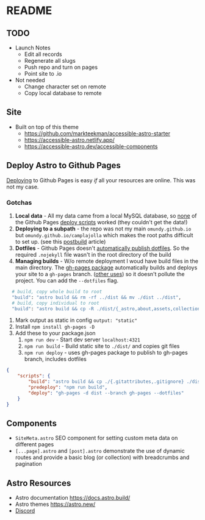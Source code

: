 
# README


## TODO

- Launch Notes
    - Edit all records
    - Regenerate all slugs
    - Push repo and turn on pages
    - Point site to .io
- Not needed
    - Change character set on remote
    - Copy local database to remote


## Site

- Built on top of this theme 
    - https://github.com/markteekman/accessible-astro-starter
    - https://accessible-astro.netlify.app/
    - https://accessible-astro.dev/accessible-components



## Deploy Astro to Github Pages

[Deploying](https://docs.astro.build/en/guides/deploy/github/) to Github Pages is easy *if* all your resources are online. This was not my case.

### Gotchas

1. **Local data** - All my data came from a local MySQL database, so [none](https://github.com/withastro/github-pages) of the Github Pages [deploy scripts](https://github.com/withastro/action) worked (they couldn't get the data!)
1. **Deploying to a subpath** - the repo was not my main `omundy.github.io` but `omundy.github.io/camplajolla` which makes the root paths difficult to set up. (see this [postbuild](https://dev.to/jonas_duri/use-astro-with-gitlab-pages-or-github-pages-3eb7) article)
1. **Dotfiles** - Github Pages doesn't [automatically publish dotfiles](https://futurewebdesign.au/posts/gh-pages/). So the required `.nojekyll` file wasn't in the root directory of the build
1. **Managing builds** - W/o remote deployment I woud have build files in the main directory. The [gh-pages package](https://www.npmjs.com/package/gh-pages) automatically builds and deploys your site to a `gh-pages` branch. ([other uses](https://dev.to/yuribenjamin/how-to-deploy-react-app-in-github-pages-2a1f)) so it doesn't pollute the project. You can add the `--dotfiles` flag.



```bash
  # build, copy whole build to root
  "build": "astro build && rm -rf ../dist && mv ./dist ../dist",
  # build, copy individual to root
  "build": "astro build && cp -R ./dist/{_astro,about,assets,collection,defensonomy,404.html,index.html,manifest_*,robots.txt,site.webmanifest} ../",
  ```

1. Mark output as static in config `output: "static"`
1. Install `npm install gh-pages -D`
1. Add these to your package.json
    1. `npm run dev` - Start dev server `localhost:4321`
    1. `npm run build`  - Build static site to `./dist/` and copies git files
    1. `npm run deploy` - uses gh-pages package to publish to gh-pages branch, includes dotfiles

```json
{
    "scripts": {
        "build": "astro build && cp ./{.gitattributes,.gitignore} ./dist",
        "predeploy": "npm run build",
        "deploy": "gh-pages -d dist --branch gh-pages --dotfiles"
    }
}    
```



## Components

- `SiteMeta.astro` SEO component for setting custom meta data on different pages
- `[...page].astro` and `[post].astro` demonstrate the use of dynamic routes and provide a basic blog (or collection) with breadcrumbs and pagination




## Astro Resources

- Astro documentation https://docs.astro.build/
- Astro themes https://astro.new/
- [Discord](https://discord.com/channels/830184174198718474/)








<!-- 
## ♿ (Accessibility) Features


- Prettier integration with `prettier-plugin-astro`
- ESLint integration with strict accessibility settings for `eslint-plugin-jsx-a11y`
- Markdown and MDX support with examples included in the theme
- Uses the awesome `astro-icon` package for the icons
- Excellent Lighthouse/PageSpeed scores
- Accessible landmarks such as `header`, `main`, `footer`, `section` and `nav`
- `404.astro` provides a custom 404 error page which you can adjust to your needs
- `Header.astro` component included in the `DefaultLayout.astro` layout
- `Footer.astro` component included in the `DefaultLayout.astro` layout
- `SkipLinks.astro` component to skip to either the main menu or the main content
- `Navigation.astro` component with keyboard accessible (dropdown) navigation (arrow keys, escape key)

- `.sr-only` utility class for screen reader only text content (hides text visually)
- `prefers-reduced-motion` disables animations for users that have this preference turned on

 -->
